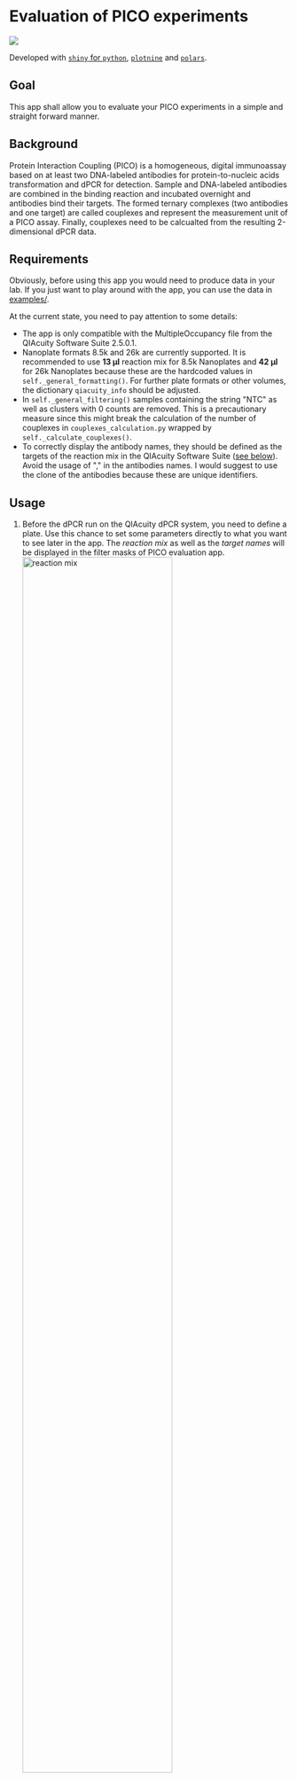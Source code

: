 # Evaluation of PICO experiments

[![](https://img.shields.io/badge/Shiny-shinyapps.io-blue?style=flat&labelColor=white&logo=RStudio&logoColor=blue)](https://thundert.shinyapps.io/calculate_couplexes/)

Developed with [```shiny``` for ```python```](https://shiny.posit.co/py/), [```plotnine```](https://plotnine.org/) and [```polars```](https://pola.rs/).

## Goal
This app shall allow you to evaluate your PICO experiments in a simple and straight forward manner.

## Background
Protein Interaction Coupling (PICO) is a homogeneous, digital immunoassay based on at least two DNA-labeled antibodies for protein-to-nucleic acids transformation and dPCR for detection. Sample and DNA-labeled antibodies are combined in the binding reaction and incubated overnight and antibodies bind their targets. The formed ternary complexes (two antibodies and one target) are called couplexes and represent the measurement unit of a PICO assay. Finally, couplexes need to be calcualted from the resulting 2-dimensional dPCR data.

## Requirements
Obviously, before using this app you would need to produce data in your lab. If you just want to play around with the app, you can use the data in [examples/](https://github.com/LangeTo/calculations-pico/tree/master/examples).

At the current state, you need to pay attention to some details: 

- The app is only compatible with the MultipleOccupancy file from the QIAcuity Software Suite 2.5.0.1.
- Nanoplate formats 8.5k and 26k are currently supported. It is recommended to use **13 µl** reaction mix for 8.5k Nanoplates and **42 µl** for 26k Nanoplates because these are the hardcoded values in ```self._general_formatting()```. For further plate formats or other volumes, the dictionary ```qiacuity_info``` should be adjusted.
- In ```self._general_filtering()``` samples containing the string "NTC" as well as clusters with 0 counts are removed. This is a precautionary measure since this might break the calculation of the number of couplexes in ```couplexes_calculation.py``` wrapped by ```self._calculate_couplexes()```.
- To correctly display the antibody names, they should be defined as the targets of the reaction mix in the QIAcuity Software Suite ([see below](#usage)). Avoid the usage of "," in the antibodies names. I would suggest to use the clone of the antibodies because these are unique identifiers. 

## Usage
1. Before the dPCR run on the QIAcuity dPCR system, you need to define a plate. Use this chance to set some parameters directly to what you want to see later in the app. The *reaction mix* as well as the *target names* will be displayed in the filter masks of PICO evaluation app.\
    <img src="readme_images/reaction_mix.PNG" alt="reaction mix" width="75%"/>
2. After the dPCR run, in the *Absolute Quantification* tab, select all samples and all targets.\
    <img src="readme_images/selection.PNG" alt="selection" width="75%"/>
3. Then, in the *List* tab, navigate to *Export to CSV...* and select *Multiple occupancy*.\
   <img src="readme_images/download.PNG" alt="download" width="75%"/>
4. After uploading the file to the PICO evaluation [app](https://thundert.shinyapps.io/calculate_couplexes/), a violin plot of the number of couplexes will be displayed in the first tab and in a second tab a plot with the λ-ranges will be displayed. Furthermore, a histogram of the overall λ range is displayed in the sidebar. 
5. The histogram can be used to apply a λ-filter since values above **0.25** are not recommended ([see my PhD thesis for more details on this](https://1drv.ms/b/c/2a1889c160a8e931/EYiHWqkN2QhEjIzN7Rnpd4YBWR9q-ZLcolZ1zigEUPR4PA?e=8DBu0w)).\
   <img src="readme_images/lambda.PNG" alt="lambda filter" width="75%"/>
6. Further control elements allow you to display the experimental groups or antibodies that you are interested in.\
   <img src="readme_images/filtering.PNG" alt="filtering" width="75%"/>
7. Finally, you can download filtered and unfiltered dataframes of the plots as .csv files and the plots as .pdf files.

## Downloads
The downloadable dataframe have the following columns, which can be put into the categories *metadata*, *antibody information* and *results*:

<ol>
    <li><i>metadata</i></li>
    <ol type="A">
        <li ><b>group</b>: the experimental group, inherited from the QIAcuity Software Suite (<i>Reaction mix</i>)</li>
        <li ><b>sample_name</b>: the sample name, inherited from the QIAcuity Software Suite</li>
        <li ><b>well</b>: the well of the dPCR</li>
        <li ><b>valid_partitions</b>: the number of partitions used for evaluation</li>
        <li ><b>volume_per_well</b>: the total reaction volume (valid_partitions * partition_volume)</li>
        <li ><b>mastermix_volume</b>: the master mix volume you prepared (defined by the plate format and fixed to the <b>13 µl</b> and <b>42 µl</b> for 8.5k and 26k Nanoplates, respectively, if different, then code needs adjustment)</li>
        <li ><b>dead_volume</b>: the unpartitioned volume (mastermix_volume - volume_per_well)</li>
    </ol>
    <li><i>antibody information</i></li>
    <ol type="A" start="8">
        <li ><b>colorpair</b>: the fluorescent detection channels used to detect the antibodies (G: green, Y: yellow, O: orange, R: red)</li>
        <li ><b>antibodies</b>: the antibodies used for this detection (this will only appear if set in the QIAcuity Software Suite as <i>Target name</i> of the <i>Reaction mix</i>)</li>
        <li ><b>antibody1</b>: the first antibody of this antibody pair</li>
        <li ><b>positives_ab1</b>: the observed, total number of partitions positive for the first antibody</li>
        <li ><b>lambda_ab1</b>: the resulting average number of antibodies1 per partition</li>
        <li ><b>antibody2</b>: the second antibody of this antibody pair</li>
        <li ><b>positives_ab2</b>: the observed, total number of partitions positive for the second antibody</li>
        <li ><b>lambda_ab2</b>: the resulting average number of antibodies2 per partition</li>
        <li ><b>positives_double</b>: the observed number of double positive partitions</li>
    </ol>
    <li><i>results (for more information on these, please refer to <a href="https://1drv.ms/b/c/2a1889c160a8e931/EYiHWqkN2QhEjIzN7Rnpd4YBWR9q-ZLcolZ1zigEUPR4PA?e=8DBu0w">my PhD thesis</a>)</i></li>
    <ol type="A" start="17">
        <li ><b>couplex_positives</b>: the calculated number of couplex double positive partitions</li>
        <li ><b>random_positives</b>: the calculated number of random double positive partitions</li>
        <li ><b>rcoverlap_positives</b>: the calculated numnber of couples and random double positive partitions</li>
        <li ><b>diff_to_obs</b>: the difference between the observed number of double positive partitions and the calculated number of double positive partitions</li>
        <li ><b>couplexes: probably the most interesting column for you, the number of couplexes in the mastermix</b></li>
    </ol>
</ol>

<img src="readme_images/column_names1.PNG" alt="columns1"/>
<img src="readme_images/column_names2.PNG" alt="columns2" height="85px"/>

## To dos
### soon
- Display table with mean and SD of the currently shown groups in the violin plots of the number of couplexes.
- Adjust theme colors to viridis using [this approach](https://shiny.posit.co/r/getstarted/build-an-app/customizing-ui/theming.html).

### sooner or later
- Implement panel for preparatory calculations for experimental procedure and then generate a .pdf output with the instructions. However, markdown to pdf is not yet available for pyhton [or at least I couldn't come up with a solution](https://forum.posit.co/t/shiny-for-python-downloadable-report/181461). Thus, this might necessitate the usage of ```R``` or ```reticulate``` or this will simply become a separate app with ```Quarto```, for instance.
- ```cluster_calculation.py``` still runs with ```pandas```, while the rest runs with ```polars```. This necessiates the conversion of dataframe types at some points. Harmonize this issue by consistently using ```polars```.
- Enable upload of multiple files and their processing.
  - Each file may generate an object of the class PICO, a checkbox_group element can then allow to chose the results from the uploaded files for display.
  - This would require rewriting donwload functions because only down .csv file and one plot shall be generated and supplied for download.
- Enable upload of files from other dPCR systems such as naica from Stilla.
- Enable custom clustering (or thresholding) for very raw data to generate suitable 2-dimensional dPCR data from monochrom multiplexing, for instance, by implementing interactive plots with ```plotly``` and lasso-selection or by using [```ddPCRclust``` package](https://github.com/bgbrink/ddPCRclust), which is ```R``` based.
- Enable absolute quantification based on the couplex counts. However, under saturated conditions the couplex concentration equals the antigen concentration ([Gross *et al.* 2024](https://www.biorxiv.org/content/10.1101/2024.03.19.585761v2)).

---

## Details
Here are some details of how the ```python``` code runs.

### Initialization of the PICO class
```mermaid
graph TD;
    subgraph init ["Initialization of an object of the PICO class __init__()"]
        A(Upload and read csv)-->|self._calculate_clusters|B(self.df_clusters);
        B-->|self._general_formatting|C(self.df_clusters_formatted);
        C-->|self._general_filtering|D(self.df_filtered_prelim);
        D-->|self._format_for_lambda_hist|E(self.df_lambda);
        D-->|self._calculate_couplexes|G(self.df_couplexes);
    end
    E-->|self.get_lambda_range|F(histogram of overall\nλ range for sidebar);
    G-->|self.get_couplex_plot|H(violin plot of couplexes\nfor main panel)
    J-->|self.get_couplex_plot|H
    H-->|download|K(.pdf)
    G-->|download|L(.csv)
    J-->|download|M(.csv)
    G-->|if any filters applied|J(self.df_couplexes_filtered)
    I(λ values from slider)-->J
    P(ticked checkboxes)-->J
    G-->|self.get_lambda_ranges|N(λ range plot for\nmain panel)
    J-->|self.get_lambda_ranges|N
    N-->|download|O(.pdf)
```
